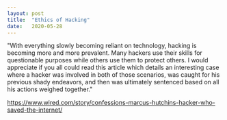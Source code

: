 ```yaml
---
layout: post
title:  "Ethics of Hacking"
date:   2020-05-28
---
```



"With everything slowly becoming reliant on technology, hacking is becoming more and more prevalent. Many hackers use their skills for questionable purposes while others use them to protect others. I would appreciate if you all could read this article which details an interesting case where a hacker was involved in both of those scenarios, was caught for his previous shady endeavors, and then was ultimately sentenced based on all his actions weighed together."

https://www.wired.com/story/confessions-marcus-hutchins-hacker-who-saved-the-internet/
